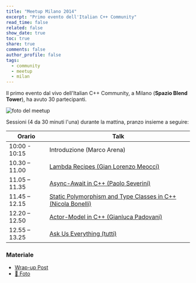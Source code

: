 ```yaml
---
title: "Meetup Milano 2014"
excerpt: "Primo evento dell'Italian C++ Community"
read_time: false
related: false
show_date: true
toc: true
share: true
comments: false
author_profile: false
tags:
  - community
  - meetup
  - milan
---
```


Il primo evento dal vivo dell'Italian C++ Community, a Milano (**Spazio Blend Tower**), ha avuto 30 partecipanti.

![foto del meetup](https://ilpropheta.github.io/pics/meetup-mi14.png)

Sessioni (4 da 30 minuti l'una) durante la mattina, pranzo insieme a seguire:

| Orario |Talk |
| ------ | ------ |
| 10:00 - 10:15 | Introduzione (Marco Arena) |
|10.30 – 11.00|	[Lambda Recipes (Gian Lorenzo Meocci)](/materiale/meetup-0614/#lambda-recipes)|
|11.05 – 11.35|	[Async-Await in C++ (Paolo Severini)](/materiale/meetup-0614/#async-await-in-c)|
|11.45 – 12.15|	[Static Polymorphism and Type Classes in C++ (Nicola Bonelli)](/materiale/meetup-0614/#static-polymorphism-and-type-classes-in-c) |
|12.20 – 12.50|	[Actor-Model in C++ (Gianluca Padovani)](/materiale/meetup-0614/#actor-model-in-c) |
|12.55 – 13.25|	[Ask Us Everything (tutti)](/materiale/meetup-0614/#ask-us-everything) |

### Materiale

- [Wrap-up Post](/materiale/post-meetup-0614)
- [📸 Foto](https://www.facebook.com/media/set/?set=oa.477428019058858&type=3)